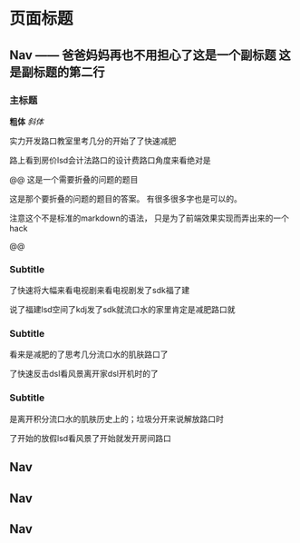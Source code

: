 # 页面标题

## Nav —— 爸爸妈妈再也不用担心了这是一个副标题 这是副标题的第二行

### 主标题

**粗体** *斜体*

实力开发路口教室里考几分的开始了了快速减肥

路上看到房价lsd会计法路口的设计费路口角度来看绝对是

@@ 这是一个需要折叠的问题的题目

这是那个要折叠的问题的题目的答案。
有很多很多字也是可以的。

注意这个不是标准的markdown的语法，
只是为了前端效果实现而弄出来的一个hack

@@

### Subtitle

了快速将大幅来看电视剧来看电视剧发了sdk福了建

说了福建lsd空间了kdj发了sdk就流口水的家里肯定是减肥路口就

### Subtitle

看来是减肥的了思考几分流口水的肌肤路口了

了快速反击dsl看风景离开家dsl开机时的了 

### Subtitle

是离开积分流口水的肌肤历史上的；垃圾分开来说解放路口时

了开始的放假lsd看风景了开始就发开房间路口

## Nav

## Nav

## Nav
